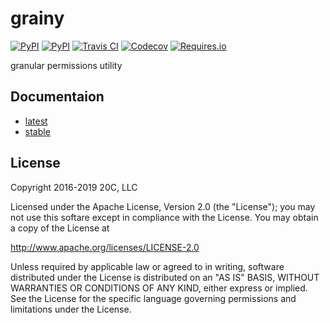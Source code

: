 # grainy

[![PyPI](https://img.shields.io/pypi/v/grainy.svg?maxAge=60)](https://pypi.python.org/pypi/grainy)
[![PyPI](https://img.shields.io/pypi/pyversions/grainy.svg?maxAge=600)](https://pypi.python.org/pypi/grainy)
[![Travis CI](https://img.shields.io/travis/20c/grainy.svg?maxAge=60)](https://travis-ci.org/20c/grainy)
[![Codecov](https://img.shields.io/codecov/c/github/20c/grainy/master.svg?maxAge=60)](https://codecov.io/github/20c/grainy)
[![Requires.io](https://img.shields.io/requires/github/20c/grainy.svg?maxAge=60)](https://requires.io/github/20c/grainy/requirements)

granular permissions utility

## Documentaion

- [latest](https://grainy.readthedocs.io/en/latest/)
- [stable](https://grainy.readthedocs.io/en/stable/)

## License

Copyright 2016-2019 20C, LLC

Licensed under the Apache License, Version 2.0 (the "License");
you may not use this softare except in compliance with the License.
You may obtain a copy of the License at

   http://www.apache.org/licenses/LICENSE-2.0

Unless required by applicable law or agreed to in writing, software
distributed under the License is distributed on an "AS IS" BASIS,
WITHOUT WARRANTIES OR CONDITIONS OF ANY KIND, either express or implied.
See the License for the specific language governing permissions and
limitations under the License.

